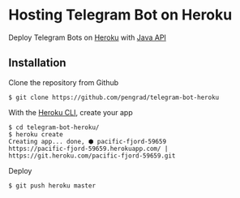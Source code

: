 # Hosting Telegram Bot on Heroku
Deploy Telegram Bots on [Heroku](http://www.heroku.com/) with [Java API](https://github.com/pengrad/java-telegram-bot-api)

## Installation

Clone the repository from Github

    $ git clone https://github.com/pengrad/telegram-bot-heroku
    
With the [Heroku CLI](https://devcenter.heroku.com/articles/heroku-cli), create your app    
    
    $ cd telegram-bot-heroku/
    $ heroku create
    Creating app... done, ⬢ pacific-fjord-59659
    https://pacific-fjord-59659.herokuapp.com/ | https://git.heroku.com/pacific-fjord-59659.git

Deploy

    $ git push heroku master


[comment]: # (Set created app url as config var https://devcenter.heroku.com/articles/config-vars)
[comment]: # ($ heroku config:set APP_URL=https://pacific-fjord-59659.herokuapp.com)
